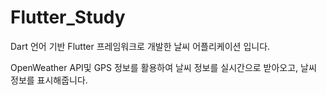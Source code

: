 # Flutter_Study

Dart 언어 기반 Flutter 프레임워크로 개발한 날씨 어플리케이션 입니다.

OpenWeather API및 GPS 정보를 활용하여 날씨 정보를 실시간으로 받아오고,
날씨 정보를 표시해줍니다.
